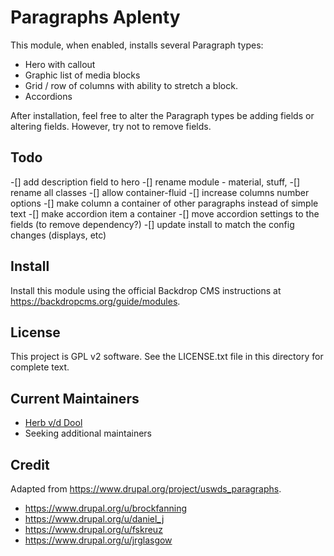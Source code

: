 # Paragraphs Aplenty

This module, when enabled, installs several Paragraph types:

* Hero with callout
* Graphic list of media blocks
* Grid / row of columns with ability to stretch a block.
* Accordions

After installation, feel free to alter the Paragraph types be adding fields or
altering fields. However, try not to remove fields.

## Todo

-[] add description field to hero
-[] rename module - material, stuff,
-[] rename all classes
-[] allow container-fluid
-[] increase columns number options
-[] make column a container of other paragraphs instead of simple text
-[] make accordion item a container
-[] move accordion settings to the fields (to remove dependency?)
-[] update install to match the config changes (displays, etc)

## Install

Install this module using the official Backdrop CMS instructions at
<https://backdropcms.org/guide/modules>.

## License

This project is GPL v2 software. See the LICENSE.txt file in this
directory for complete text.

## Current Maintainers

* [Herb v/d Dool](https://github.com/herbdool)
* Seeking additional maintainers

## Credit

Adapted from <https://www.drupal.org/project/uswds_paragraphs>.

* <https://www.drupal.org/u/brockfanning>
* <https://www.drupal.org/u/daniel_j>
* <https://www.drupal.org/u/fskreuz>
* <https://www.drupal.org/u/jrglasgow>
